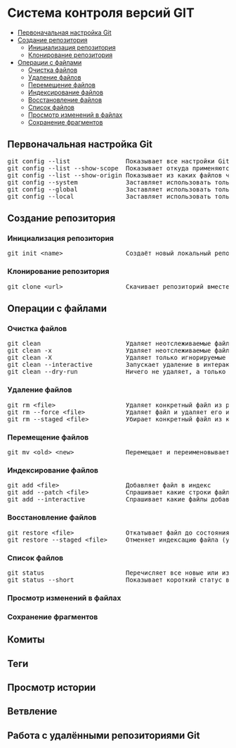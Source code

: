# Система контроля версий GIT
   * [Первоначальная настройка Git](#первоначальная-настройка-git)
   * [Создание репозитория](#создание-репозитория)
      * [Инициализация репозитория](#инициализация-репозитория)
      * [Клонирование репозитория](#клонирование-репозитория)
   * [Операции с файлами](#операции-с-файлами)
      * [Очистка файлов](#очистка-файлов)
      * [Удаление файлов](#удаление-файлов)
      * [Перемещение файлов](#перемещение-файлов)
      * [Индексирование файлов](#индексирование-файлов)
      * [Восстановление файлов](#восстановление-файлов)
      * [Список файлов](#список-файлов)
      * [Просмотр изменений в файлах](#просмотр-изменений-в-файлах)
      * [Сохранение фрагментов](#сохранение-фрагментов)

## Первоначальная настройка Git
<pre>
git config --list               Показывает все настройки Git
git config --list --show-scope  Показывает откуда применяются настройки Git
git config --list --show-origin Показывает из каких файлов читаются настройки Git
git config --system             Заставляет использовать только системный файл в /etc
git config --global             Заставляет использовать только файл в ~/.gitconfig
git config --local              Заставляет использовать только файл в .git/config
</pre>
## Создание репозитория
### Инициализация репозитория
<pre>
git init &lt;name&gt;                 Создаёт новый локальный репозиторий с заданным именем
</pre>
### Клонирование репозитория
<pre>
git clone &lt;url&gt;                 Скачивает репозиторий вместе со всей его историей изменений
</pre>
## Операции с файлами
### Очистка файлов
<pre>
git clean                       Удаляет неотслеживаемые файлы из рабочей директории (кроме игнорируеммых файлов)
git clean -x                    Удаляет неотслеживаемые файлы из рабочей директории (в т.ч. игнорируемые файлы)
git clean -X                    Удаляет только игнорируемые файлы из рабочей директории
git clean --interactive         Запускает удаление в интерактивном режиме
git clean --dry-run             Ничего не удаляет, а только показывает что будет удалено
</pre>
### Удаление файлов
<pre>
git rm &lt;file&gt;                   Удаляет конкретный файл из рабочей директории и индексирует его удаление
git rm --force &lt;file&gt;           Удаляет файл и удаляет его из индекса принудительно
git rm --staged &lt;file&gt;          Убирает конкретный файл из контроля версий, но физически оставляет его на своём месте
</pre>
### Перемещение файлов
<pre>
git mv &lt;old&gt; &lt;new&gt;              Перемещает и переименовывает указанный файл, сразу индексируя его для последующего комита
</pre>
### Индексирование файлов
<pre>
git add &lt;file&gt;                  Добавляет файл в индекс
git add --patch &lt;file&gt;          Спрашивает какие строки файла добавлять в индекс
git add --interactive           Спрашивает какие файлы добавлять в индекс
</pre>
### Восстановление файлов
<pre>
git restore &lt;file&gt;              Откатывает файл до состояния из комита
git restore --staged &lt;file&gt;     Отменяет индексацию файла (удаляет из индекса)
</pre>
### Список файлов
<pre>
git status                      Перечисляет все новые или изменённые файлы, которые нуждаются в фиксации
git status --short              Показывает короткий статус всех изменений
</pre>
### Просмотр изменений в файлах
### Сохранение фрагментов
## Комиты
## Теги
## Просмотр истории
## Ветвление
## Работа с удалёнными репозиториями Git
